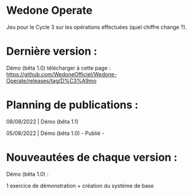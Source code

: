# Wedone Operate
Jeu pour le Cycle 3 sur les opérations effectuées (quel chiffre change ?).



# Dernière version :
Démo (bêta 1.0) télécharger à cette page : https://github.com/WedoneOfficiel/Wedone-Operate/releases/tag/D%C3%A9mo

# Planning de publications :
08/08/2022 | Démo (bêta 1.1)

05/08/2022 | Démo (bêta 1.0) - Publié -

# Nouveautées de chaque version :
Démo (bêta 1.0)  : 

1 exercice de démonstration + création du système de base
